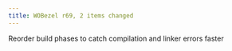 ```yaml
---
title: WOBezel r69, 2 items changed
---
```


Reorder build phases to catch compilation and linker errors faster
